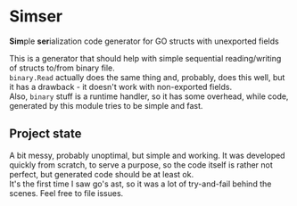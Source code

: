 # Simser
**Sim**ple **ser**ialization code generator for GO structs with unexported fields

This is a generator that should help with simple sequential reading/writing of structs to/from binary file.  
`binary.Read` actually does the same thing and, probably, does this well, but it has a drawback - it doesn't work with non-exported fields.  
Also, `binary` stuff is a runtime handler, so it has some overhead, while code, generated by this module tries to be simple and fast.

## Project state

A bit messy, probably unoptimal, but simple and working. It was developed quickly from scratch, to serve a purpose, so the code itself is rather not perfect, but generated code should be at least ok.  
It's the first time I saw go's ast, so it was a lot of try-and-fail behind the scenes. Feel free to file issues.
